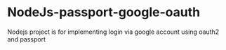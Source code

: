 # NodeJs-passport-google-oauth
Nodejs project is for implementing login via google account using oauth2 and passport 
